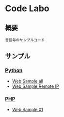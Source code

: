 # Code Labo

## 概要

```
言語毎のサンプルコード
```

## サンプル

### [Python](./python)

+ [Web Sample all](./python/web-sample-all)
+ [Web Sample Remote IP](./python/web-sample-remoteip)

### [PHP](./php)

+ [Web Sample 01](./php/web-sample-01)
